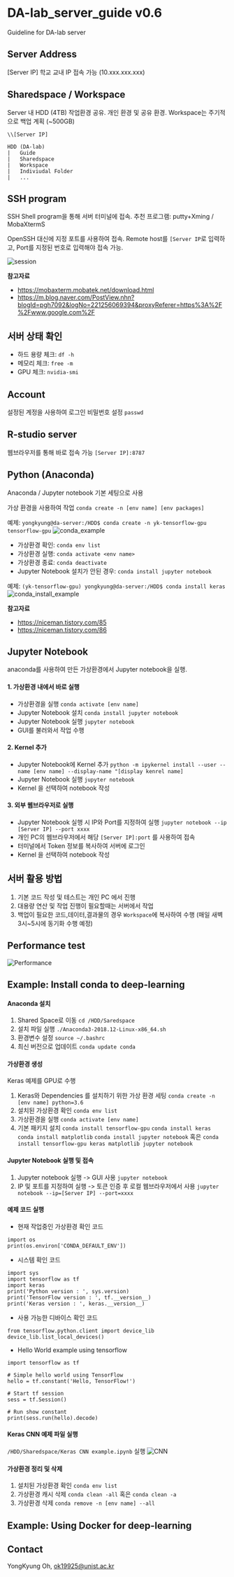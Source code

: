 DA-lab_server_guide v0.6
=============
Guideline for DA-lab server


## Server Address
[Server IP]
학교 교내 IP 접속 가능 (10.xxx.xxx.xxx)


## Sharedspace / Workspace  
Server 내 HDD (4TB) 작업환경 공유. 개인 환경 및 공유 환경. 
Workspace는 주기적으로 백업 계획 (~500GB)

`\\[Server IP]`

```
HDD (DA-lab)
|   Guide
|   Sharedspace
|   Workspace
|   Indiviudal Folder 
|   ...
```


## SSH program
SSH Shell program을 통해 서버 터미널에 접속. 추천 프로그램: putty+Xming / MobaXtermS

OpenSSH 대신에 지정 포트를 사용하여 접속. Remote host를 `[Server IP`로 입력하고, Port를 지정된 번호로 입력해야 접속 가능. 

![session](/session.PNG)

**참고자료**
* https://mobaxterm.mobatek.net/download.html
* https://m.blog.naver.com/PostView.nhn?blogId=pgh7092&logNo=221256069394&proxyReferer=https%3A%2F%2Fwww.google.com%2F


## 서버 상태 확인 
* 하드 용량 체크: `df -h`
* 메모리 체크: `free -m`
* GPU 체크: `nvidia-smi`


## Account 
설정된 계정을 사용하여 로그인 
비밀번호 설정 `passwd` 


## R-studio server 
웹브라우저를 통해 바로 접속 가능
`[Server IP]:8787`


## Python (Anaconda)
Anaconda / Jupyter notebook 기본 세팅으로 사용 

가상 환경을 사용하여 작업 `conda create -n [env name] [env packages]` 

예제: `yongkyung@da-server:/HDD$ conda create -n yk-tensorflow-gpu tensorflow-gpu`
![conda_example](/conda_example.PNG)

* 가상환경 확인: `conda env list`
* 가상환경 실행: `conda activate <env name>`
* 가상환경 종료: `conda deactivate`
* Jupyter Notebook 설치가 안된 경우: `conda install jupyter notebook`

예제: `(yk-tensorflow-gpu) yongkyung@da-server:/HDD$ conda install keras`
![conda_install_example](/conda_install_example.PNG)

**참고자료** 
* https://niceman.tistory.com/85
* https://niceman.tistory.com/86


## Jupyter Notebook 
anaconda를 사용하여 만든 가상환경에서 Jupyter notebook을 실행. 

#### 1. 가상환경 내에서 바로 실행
* 가상환경을 실행 `conda activate [env name]`
* Jupyter Notebook 설치 `conda install jupyter notebook`
* Jupyter Notebook 실행 `jupyter notebook`
* GUI를 불러와서 작업 수행

#### 2. Kernel 추가
* Jupyter Notebook에 Kernel 추가
`python -m ipykernel install --user --name [env name] --display-name "[display kenrel name]`
* Jupyter Notebook 실행 `jupyter notebook`
* Kernel 을 선택하여 notebook 작성 

#### 3. 외부 웹브라우저로 실행
* Jupyter Notebook 실행 시 IP와 Port를 지정하여 실행 
`jupyter notebook --ip [Server IP] --port xxxx`
* 개인 PC의 웹브라우저에서 해당 `[Server IP]:port` 를 사용하여 접속
* 터미널에서 Token 정보를 복사하여 서버에 로그인
* Kernel 을 선택하여 notebook 작성 


## 서버 활용 방법 
1. 기본 코드 작성 및 테스트는 개인 PC 에서 진행
2. 대용량 연산 및 작업 진행이 필요할때는 서버에서 작업
3. 백업이 필요한 코드,데이터,결과물의 경우 `Workspace`에 복사하여 수행 (매일 새벽 3시~5시에 동기화 수행 예정)


## Performance test
![Performance](/performance.PNG)


## Example: Install conda to deep-learning
#### Anaconda 설치
1. Shared Space로 이동 `cd /HDD/Saredspace`
2. 설치 파일 실행 `./Anaconda3-2018.12-Linux-x86_64.sh`
3. 환경변수 설정 `source ~/.bashrc `
4. 최신 버전으로 업데이트 `conda update conda`

#### 가상환경 생성
Keras 예제를 GPU로 수행
1. Keras와 Dependencies 를 설치하기 위한 가상 환경 세팅 `conda create -n [env name] python=3.6`
2. 설치된 가상환경 확인 `conda env list`
3. 가상환경을 실행 `conda activate [env name]`
4. 기본 패키지 설치 
    `conda install tensorflow-gpu`
    `conda install keras`
    `conda install matplotlib`
    `conda install jupyter notebook`
    혹은 `conda install tensorflow-gpu keras matplotlib jupyter notebook`

#### Jupyter Notebook 실행 및 접속
1. Jupyter notebook 실행 -> GUI 사용 `jupyter notebook`
2. IP 및 포트를 지정하여 실행 -> 토큰 인증 후 로컬 웹브라우저에서 사용 `jupyter notebook --ip=[Server IP] --port=xxxx`

#### 예제 코드 실행
* 현재 작업중인 가상환경 확인 코드
```{.python}
import os 
print(os.environ['CONDA_DEFAULT_ENV'])
```

* 시스템 확인 코드
```{.python}
import sys
import tensorflow as tf
import keras
print('Python version : ', sys.version)
print('TensorFlow version : ', tf.__version__)
print('Keras version : ', keras.__version__)
```

* 사용 가능한 디바이스 확인 코드
```{.python}
from tensorflow.python.client import device_lib
device_lib.list_local_devices()
```

* Hello World example using tensorflow
```{.python}
import tensorflow as tf

# Simple hello world using TensorFlow
hello = tf.constant('Hello, TensorFlow!')

# Start tf session
sess = tf.Session()

# Run show constant
print(sess.run(hello).decode)
```

#### Keras CNN 예제 파일 실행
`/HDD/Sharedspace/Keras CNN example.ipynb` 실행
![CNN](/cnn.jpg)

#### 가상환경 정리 및 삭제 
1. 설치된 가상환경 확인 `conda env list`
2. 가상환경 캐시 삭제 `conda clean -all` 혹은 `conda clean -a`
3. 가상환경 삭제 `conda remove -n [env name] --all`

## Example: Using Docker for deep-learning

## Contact
YongKyung Oh, ok19925@unist.ac.kr
